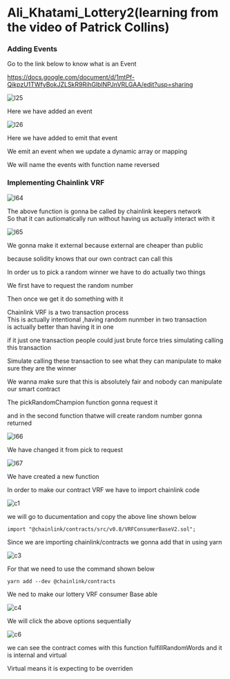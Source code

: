 # Ali_Khatami_Lottery2(learning from the video of Patrick Collins)

### Adding Events

Go to the link below to know what is an Event

https://docs.google.com/document/d/1mtPf-QikpzU1TWfyBokJZLSkR9RihGlblNPJnVRLGAA/edit?usp=sharing

![l25](https://github.com/C191068/Ali_Khatami_Lottery2/assets/89090776/12960201-b8e8-47a4-87af-054a8810e6e3)

Here we have added an event <br>

![l26](https://github.com/C191068/Ali_Khatami_Lottery2/assets/89090776/4e07016a-89a8-4789-a3b6-19e3ff6d6916)

Here we have added to emit that event <br>

We emit an event when we update a dynamic array or mapping <br>

We will name the events with function name reversed <br>


### Implementing Chainlink VRF

![l64](https://github.com/C191068/Ali_Khatami_Lottery2/assets/89090776/2d745052-e8e6-41de-90a5-8c03d307a73e)

The above function is gonna be called by chainlink keepers network <br>
So that it can autiomatically run without having us actually interact with it <br>

![l65](https://github.com/C191068/Ali_Khatami_Lottery2/assets/89090776/ff671207-9990-4121-b51f-6ba397332e0e)

We gonna make it external because external are cheaper than public <br>

because solidity knows that our own contract can call this <br>


In order us to pick a random winner we have to do actually two things <br>

We first have to request the random number <br>

Then once we get it do something with it <br>


Chainlink VRF is a two transaction process <br>
This is actually intentional ,having random nunmber in two transaction <br>
is actually better than having it in one <br>

if it just one transaction people could just brute force tries simulating calling this transaction <br>

Simulate calling these transaction to see what they can manipulate to make sure they are the winner <br>


We wanna make sure that this is absolutely fair and nobody can manipulate our smart contract <br>

The pickRandomChampion function gonna request it <br>

and in the second function thatwe will create random number gonna returned <br>



![l66](https://github.com/C191068/Ali_Khatami_Lottery2/assets/89090776/749ce971-0fb3-4601-a861-2201f4464551)

We have changed it from pick to request <br>


![l67](https://github.com/C191068/Ali_Khatami_Lottery2/assets/89090776/21f0598a-13ea-4fb1-b603-e2ccfce33254)

We have created a new function <br>

In order to make our contract VRF we have to import chainlink code <br>

![c1](https://github.com/C191068/Ali_Khatami_Lottery2/assets/89090776/15e271ce-09a6-4fa6-bfc6-7f832c1274b8)

we will go to ducumentation and copy the above line shown below <br>

``` import "@chainlink/contracts/src/v0.8/VRFConsumerBaseV2.sol"; ``` <br>

Since we are importing chainlink/contracts we gonna add that in using yarn <br>


![c3](https://github.com/C191068/Ali_Khatami_Lottery2/assets/89090776/a3b35071-b43f-4621-88c1-3d16fd0bd16e)

For that we need to use the command shown below <br>

```yarn add --dev @chainlink/contracts``` <br>

We ned to make our lottery VRF consumer Base able <br>


![c4](https://github.com/C191068/Ali_Khatami_Lottery2/assets/89090776/f843888d-ac49-4804-b09a-4804f5662a58)

We will click the above options sequentially <br>

![c6](https://github.com/C191068/Ali_Khatami_Lottery2/assets/89090776/ff083d06-64da-4e8f-898d-305b93287655)

we can see the contract comes with this function fulfillRandomWords and it is internal and virtual <br>


Virtual means it is expecting to be overriden <br>











